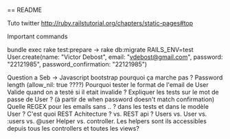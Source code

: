 == README

Tuto twitter http://ruby.railstutorial.org/chapters/static-pages#top

Important commands

bundle exec rake test:prepare -> rake db:migrate RAILS_ENV=test
User.create(name: "Victor Debost", email: "vdebost@gmail.com", password: "22121985", password_confirmation: "22121985")



Question a Seb ->
Javascript bootstrap pourquoi ça marche pas ?
Password length (allow_nil: true ????)
Pourquoi tester le format de l'email de User Valide quand on a testé si il etait invalide ?
Expliquer les tests sur le mot de passe de User ? (à partir de when password doesn't match confirmation)
Quelle REGEX pour les emails sans .. ? dans les tests et dans le modèle User ?
C'est quoi REST Achitecture ? vs. REST api ?
Users vs. User vs. :users vs. @user
Helper vs. controller. Les helpers sont ils accessibles depuis tous les controllers et toutes les views?
